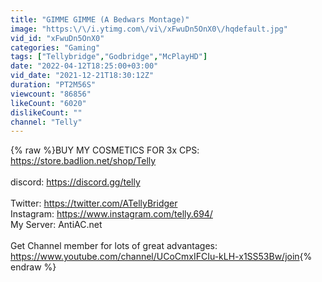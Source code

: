```yaml
---
title: "GIMME GIMME (A Bedwars Montage)"
image: "https:\/\/i.ytimg.com\/vi\/xFwuDn5OnX0\/hqdefault.jpg"
vid_id: "xFwuDn5OnX0"
categories: "Gaming"
tags: ["Tellybridge","Godbridge","McPlayHD"]
date: "2022-04-12T18:25:00+03:00"
vid_date: "2021-12-21T18:30:12Z"
duration: "PT2M56S"
viewcount: "86856"
likeCount: "6020"
dislikeCount: ""
channel: "Telly"
---
```

{% raw %}BUY MY COSMETICS FOR 3x CPS: <a rel="nofollow" target="blank" href="https://store.badlion.net/shop/Telly">https://store.badlion.net/shop/Telly</a><br /><br />discord: <a rel="nofollow" target="blank" href="https://discord.gg/telly">https://discord.gg/telly</a><br /><br />Twitter: <a rel="nofollow" target="blank" href="https://twitter.com/ATellyBridger​">https://twitter.com/ATellyBridger​</a><br />Instagram: <a rel="nofollow" target="blank" href="https://www.instagram.com/telly.694/​">https://www.instagram.com/telly.694/​</a><br />My Server: AntiAC.net<br /><br />Get Channel member for lots of great advantages:<br /><a rel="nofollow" target="blank" href="https://www.youtube.com/channel/UCoCmxIFCIu-kLH-x1SS53Bw/join">https://www.youtube.com/channel/UCoCmxIFCIu-kLH-x1SS53Bw/join</a>{% endraw %}
